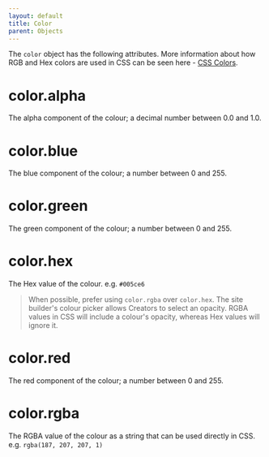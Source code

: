 ```yaml
---
layout: default
title: Color
parent: Objects
---
```


The `color` object has the following attributes. More information about how RGB and Hex colors are used in CSS can be seen here - [CSS Colors](https://www.w3schools.com/css/css_colors.asp).

# color.alpha

The alpha component of the colour; a decimal number between 0.0 and 1.0.

# color.blue

The blue component of the colour; a number between 0 and 255.

# color.green

The green component of the colour; a number between 0 and 255.

# color.hex

The Hex value of the colour. e.g. `#005ce6`

> When possible, prefer using `color.rgba` over `color.hex`. The site builder's colour picker allows Creators to select an opacity. RGBA values in CSS will include a colour's opacity, whereas Hex values will ignore it.

# color.red

The red component of the colour; a number between 0 and 255.

# color.rgba

The RGBA value of the colour as a string that can be used directly in CSS. e.g. `rgba(187, 207, 207, 1)`
